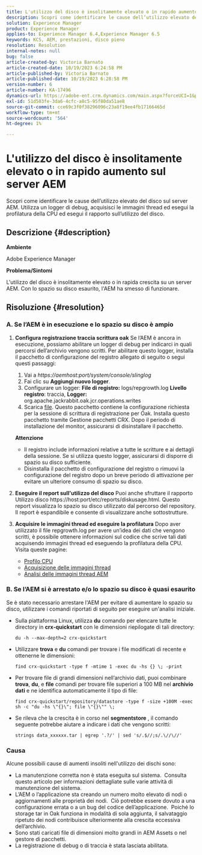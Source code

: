 ```yaml
---
title: L'utilizzo del disco è insolitamente elevato o in rapido aumento sul server AEM
description: Scopri come identificare le cause dell’utilizzo elevato del disco sul server AEM.
solution: Experience Manager
product: Experience Manager
applies-to: Experience Manager 6.4,Experience Manager 6.5
keywords: KCS, AEM, prestazioni, disco pieno
resolution: Resolution
internal-notes: null
bug: false
article-created-by: Victoria Barnato
article-created-date: 10/19/2023 6:24:58 PM
article-published-by: Victoria Barnato
article-published-date: 10/19/2023 6:28:58 PM
version-number: 6
article-number: KA-17496
dynamics-url: https://adobe-ent.crm.dynamics.com/main.aspx?forceUCI=1&pagetype=entityrecord&etn=knowledgearticle&id=dd6b2ec9-ac6e-ee11-8df0-6045bd006793
exl-id: 51d503fe-3da6-4cfc-a8c5-95f80da51ae8
source-git-commit: cce69c3f0f38296096c23a8f19ee4fb17166465d
workflow-type: tm+mt
source-wordcount: '564'
ht-degree: 1%

---
```


# L&#39;utilizzo del disco è insolitamente elevato o in rapido aumento sul server AEM


Scopri come identificare le cause dell’utilizzo elevato del disco sul server AEM. Utilizza un logger di debug, acquisisci le immagini thread ed esegui la profilatura della CPU ed esegui il rapporto sull’utilizzo del disco.

## Descrizione {#description}


<b>Ambiente</b>

Adobe Experience Manager

<b>Problema/Sintomi</b>

L&#39;utilizzo del disco è insolitamente elevato o in rapida crescita su un server AEM. Con lo spazio su disco esaurito, l&#39;AEM ha smesso di funzionare.




## Risoluzione {#resolution}


### <b>A. Se l’AEM è in esecuzione e lo spazio su disco è ampio</b>

1. <b>Configura registrazione traccia scrittura oak</b>    Se l’AEM è ancora in esecuzione, possiamo abilitare un logger di debug per indicarci in quali percorsi dell’archivio vengono scritti. Per abilitare questo logger, installa il pacchetto di configurazione del registro allegato di seguito o segui questi passaggi:

   1. Vai a *https://aemhost:port/system/console/slinglog*
   2. Fai clic su <b>Aggiungi nuovo logger</b>.
   3. Configurare un logger: <b>File di registro:</b> logs/repgrowth.log <b>Livello registro</b>: traccia, <b>Logger:</b> org.apache.jackrabbit.oak.jcr.operations.writes
   4. Scarica [file](https://helpx.adobe.com/content/dam/help/en/experience-manager/kb/analyze-unusual-repository-growth/jcr:content/main-pars/download/log_repository_growth-1.zip).        Questo pacchetto contiene la configurazione richiesta per la sessione di scrittura di registrazione per Oak. Installa questo pacchetto tramite Gestione pacchetti CRX. Dopo il periodo di installazione del monitor, assicurarsi di disinstallare il pacchetto.

   <b>Attenzione</b>

   - Il registro include informazioni relative a tutte le scritture e ai dettagli della sessione. Se si utilizza questo logger, assicurarsi di disporre di spazio su disco sufficiente.
   - Disinstalla il pacchetto di configurazione del registro o rimuovi la configurazione del registro dopo un breve periodo di attivazione per evitare un ulteriore consumo di spazio su disco.
2. <b>Eseguire il report sull&#39;utilizzo del disco</b>    Puoi anche sfruttare il rapporto Utilizzo disco https://host:port/etc/reports/diskusage.html. Questo report visualizza lo spazio su disco utilizzato dal percorso del repository. Il report è espandibile e consente di visualizzare anche sottostrutture.
3. <b>Acquisire le immagini thread ed eseguire la profilatura</b>    Dopo aver utilizzato il file repgrowth.log per avere un’idea dei dati che vengono scritti, è possibile ottenere informazioni sul codice che scrive tali dati acquisendo immagini thread ed eseguendo la profilatura della CPU. Visita queste pagine:

   - [Profilo CPU](https://experienceleague.adobe.com/docs/experience-cloud-kcs/kbarticles/KA-17499.html?lang=en)
   - [Acquisizione delle immagini thread](https://experienceleague.adobe.com/docs/experience-cloud-kcs/kbarticles/KA-17452.html?lang=en)
   - [Analisi delle immagini thread AEM](https://experienceleague.adobe.com/docs/experience-cloud-kcs/kbarticles/KA-16458.html?lang=en)


### <b>B. Se l’AEM si è arrestato e/o lo spazio su disco è quasi esaurito</b>

Se è stato necessario arrestare l&#39;AEM per evitare di aumentare lo spazio su disco, utilizzare i comandi riportati di seguito per eseguire un&#39;analisi iniziale.

- Sulla piattaforma Linux, utilizza <b>du</b> comando per elencare tutte le directory in <b>crx-quickstart</b> con le dimensioni riepilogate di tali directory:<br>

  ```
  du -h --max-depth=2 crx-quickstart
  ```


- Utilizzare <b>trova</b> e <b>du</b> comandi per trovare i file modificati di recente e ottenerne le dimensioni:<br>

  ```
  find crx-quickstart -type f -mtime 1 -exec du -hs {} \; -print
  ```


- Per trovare file di grandi dimensioni nell’archivio dati, puoi combinare <b>trova</b>, <b>du</b>, e <b>file</b> comandi per trovare file superiori a 100 MB nel <b>archivio dati</b> e ne identifica automaticamente il tipo di file:<br>

  ```
  find crx-quickstart/repository/datastore -type f -size +100M -exec sh -c "du -hs \"{}\"; file \"{}\"" \;
  ```


- Se rileva che la crescita è in corso nel <b>segmentstore</b> , il comando seguente potrebbe aiutare a indicare i dati che vengono scritti:<br>

  ```
  strings data_xxxxxx.tar | egrep '.?/' | sed 's/.$//;s/.\//\//'
  ```


### <b>Causa</b>

Alcune possibili cause di aumenti insoliti nell&#39;utilizzo dei dischi sono:

- La manutenzione corretta non è stata eseguita sul sistema.  Consulta questo articolo per informazioni dettagliate sulle varie attività di manutenzione del sistema.
- L’AEM o l’applicazione sta creando un numero molto elevato di nodi o aggiornamenti alle proprietà dei nodi.  Ciò potrebbe essere dovuto a una configurazione errata o a un bug del codice dell’applicazione.  Poiché lo storage tar in Oak funziona in modalità di sola aggiunta, il salvataggio ripetuto dei nodi contribuisce ulteriormente alla crescita eccessiva dell’archivio.
- Sono stati caricati file di dimensioni molto grandi in AEM Assets o nel gestore di pacchetti.
- La registrazione di debug o di traccia è stata lasciata abilitata.
